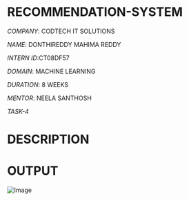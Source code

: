 # RECOMMENDATION-SYSTEM

*COMPANY*: CODTECH IT SOLUTIONS

*NAME*: DONTHIREDDY MAHIMA REDDY

*INTERN ID*:CT08DF57

*DOMAIN*: MACHINE LEARNING

*DURATION*: 8 WEEKS

*MENTOR*: NEELA SANTHOSH

*TASK-4*

# DESCRIPTION

# OUTPUT 

![Image](https://github.com/user-attachments/assets/d054ac4b-6150-4a0c-b325-def2b1e34c43)


